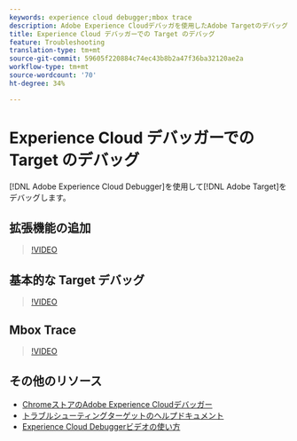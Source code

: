 ```yaml
---
keywords: experience cloud debugger;mbox trace
description: Adobe Experience Cloudデバッガを使用したAdobe Targetのデバッグ
title: Experience Cloud デバッガーでの Target のデバッグ
feature: Troubleshooting
translation-type: tm+mt
source-git-commit: 59605f220884c74ec43b8b2a47f36ba32120ae2a
workflow-type: tm+mt
source-wordcount: '70'
ht-degree: 34%

---
```



# Experience Cloud デバッガーでの Target のデバッグ

[!DNL Adobe Experience Cloud Debugger]を使用して[!DNL Adobe Target]をデバッグします。

## 拡張機能の追加

>[!VIDEO](https://video.tv.adobe.com/v/23114/?quality=12)

## 基本的な Target デバッグ

>[!VIDEO](https://video.tv.adobe.com/v/23115/?quality=12)

## Mbox Trace

>[!VIDEO](https://video.tv.adobe.com/v/23113/?quality=12)

## その他のリソース

+ [ChromeストアのAdobe Experience Cloudデバッガー](https://chrome.google.com/webstore/detail/adobe-experience-cloud-de/ocdmogmohccmeicdhlhhgepeaijenapj?hl=en)
+ [トラブルシューティングターゲットのヘルプドキュメント](/help/r-troubleshooting-target/troubleshooting-target.md)
+ [Experience Cloud Debuggerビデオの使い方](https://helpx.adobe.com/marketing-cloud-core/kt/using/experience-cloud-debugger-feature-video-use.html)
